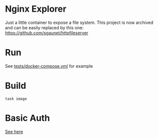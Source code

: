 # Nginx Explorer

Just a little container to expose a file system. This project is now archived and can be easily replaced by this one: https://github.com/sgaunet/httpfileserver

# Run

See [tests/docker-compose.yml](tests/docker-compose.yml) for example

# Build

```
task image
```

# Basic Auth

[See here](https://github.com/sgaunet/nginXplorerAuth)
